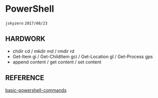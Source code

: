 # PowerShell
`jskyzero` `2017/08/23`

## HARDWORK

+ chdir cd / mkdir md / rmdir rd
+ Get-Item gi / Get-ChildItem gci / Get-Location gl / Get-Process gps
+ append content / get content / set content
 

## REFERENCE

[basic-powershell-commands](https://blogs.technet.microsoft.com/heyscriptingguy/2015/06/11/table-of-basic-powershell-commands/)